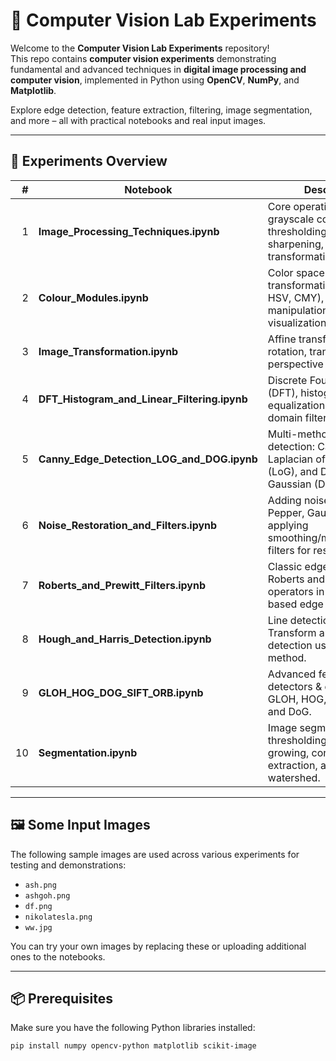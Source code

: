 # 🧠 Computer Vision Lab Experiments

Welcome to the **Computer Vision Lab Experiments** repository!  
This repo contains **computer vision experiments** demonstrating fundamental and advanced techniques in **digital image processing and computer vision**, implemented in Python using **OpenCV**, **NumPy**, and **Matplotlib**.

Explore edge detection, feature extraction, filtering, image segmentation, and more – all with practical notebooks and real input images.

---

## 🧪 Experiments Overview

| # | Notebook | Description |
|--:|----------|-------------|
| 1 | **Image_Processing_Techniques.ipynb** | Core operations like grayscale conversion, thresholding, smoothing, sharpening, and intensity transformations. |
| 2 | **Colour_Modules.ipynb** | Color space transformations (RGB ↔ HSV, CMY), channel manipulations, and visualizations. |
| 3 | **Image_Transformation.ipynb** | Affine transforms, scaling, rotation, translation, perspective warps. |
| 4 | **DFT_Histogram_and_Linear_Filtering.ipynb** | Discrete Fourier Transform (DFT), histogram equalization, and spatial domain filtering. |
| 5 | **Canny_Edge_Detection_LOG_and_DOG.ipynb** | Multi-method edge detection: Canny, Laplacian of Gaussian (LoG), and Difference of Gaussian (DoG). |
| 6 | **Noise_Restoration_and_Filters.ipynb** | Adding noise (Salt & Pepper, Gaussian), and applying smoothing/median/bilateral filters for restoration. |
| 7 | **Roberts_and_Prewitt_Filters.ipynb** | Classic edge detectors: Roberts and Prewitt operators in gradient-based edge detection. |
| 8 | **Hough_and_Harris_Detection.ipynb** | Line detection via Hough Transform and corner detection using the Harris method. |
| 9 | **GLOH_HOG_DOG_SIFT_ORB.ipynb** | Advanced feature detectors & descriptors: GLOH, HOG, SIFT, ORB, and DoG. |
|10 | **Segmentation.ipynb** | Image segmentation using thresholding, region growing, contour extraction, and possibly watershed. |

---

## 🖼️ Some Input Images

The following sample images are used across various experiments for testing and demonstrations:

- `ash.png`
- `ashgoh.png`
- `df.png`
- `nikolatesla.png`
- `ww.jpg`

You can try your own images by replacing these or uploading additional ones to the notebooks.

---


## 📦 Prerequisites

Make sure you have the following Python libraries installed:

```bash
pip install numpy opencv-python matplotlib scikit-image
